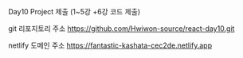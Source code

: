 Day10 Project 제출 (1~5강 +6강 코드 제출)

git 리포지토리 주소
https://github.com/Hwiwon-source/react-day10.git

netlify 도메인 주소
https://fantastic-kashata-cec2de.netlify.app
